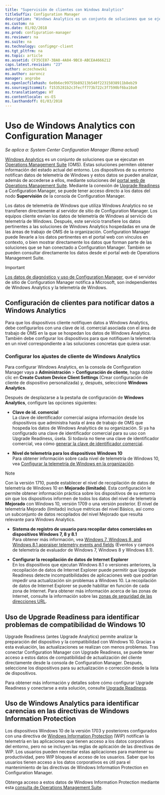 ```yaml
---
title: "Supervisión de clientes con Windows Analytics"
titleSuffix: Configuration Manager
description: "Windows Analytics es un conjunto de soluciones que se ejecutan en Operations Management Suite que permiten extraer información valiosa sobre el estado actual del entorno. Para ello, aprovecha los datos de telemetría de Windows que notifican los dispositivos de dicho entorno."
ms.custom: na
ms.date: 01/02/2018
ms.prod: configuration-manager
ms.reviewer: na
ms.suite: na
ms.technology: configmgr-client
ms.tgt_pltfrm: na
ms.topic: article
ms.assetid: CF35CE87-3BA8-4A84-9BC8-ABCEA4666212
caps.latest.revision: "23"
author: aczechowski
ms.author: aaroncz
manager: angrobe
ms.openlocfilehash: 6e0b6ec99755b89213b540f22315038911b8eb29
ms.sourcegitcommit: f1535281b2c3fecff773b722c3f7590bf6ba10a0
ms.translationtype: HT
ms.contentlocale: es-ES
ms.lasthandoff: 01/03/2018
---
```

# <a name="use-windows-analytics-with-configuration-manager"></a>Uso de Windows Analytics con Configuration Manager

*Se aplica a: System Center Configuration Manager (Rama actual)*

[Windows Analytics](https://www.microsoft.com/WindowsForBusiness/windows-analytics) es un conjunto de soluciones que se ejecutan en [Operations Management Suite](/azure/operations-management-suite/operations-management-suite-overview) (OMS). Estas soluciones permiten obtener información del estado actual del entorno. Los dispositivos de su entorno notifican datos de telemetría de Windows y estos datos se pueden analizar, además de accederse a ellos, mediante soluciones del [portal web de Operations Management Suite](https://mms.microsoft.com). Mediante la conexión de [Upgrade Readiness](/sccm/core/clients/manage/upgrade/upgrade-analytics) a Configuration Manager, se puede tener acceso directo a los datos del nodo **Supervisión** de la consola de Configuration Manager.

Los datos de telemetría de Windows que utiliza Windows Analytics no se transfieren directamente al servidor de sitio de Configuration Manager. Los equipos cliente envían los datos de telemetría de Windows al servicio de telemetría de Windows. Después, este servicio transfiere los datos pertinentes a las soluciones de Windows Analytics hospedadas en una de las áreas de trabajo de OMS de la organización. Configuration Manager puede llevarle a los datos pertinentes en el portal web con vínculos en contexto, o bien mostrar directamente los datos que forman parte de las soluciones que se han conectado a Configuration Manager. También se pueden consultar directamente los datos desde el portal web de Operations Management Suite.

>[!Important]
>[Los datos de diagnóstico y uso de Configuration Manager](../../plan-design/diagnostics/diagnostics-and-usage-data.md), que el servidor de sitio de Configuration Manager notifica a Microsoft, son independientes de Windows Analytics y la telemetría de Windows.

## <a name="configure-clients-to-report-data-to-windows-analytics"></a>Configuración de clientes para notificar datos a Windows Analytics

Para que los dispositivos cliente notifiquen datos a Windows Analytics, debe configurarlos con una clave de id. comercial asociada con el área de trabajo de OMS en la que se hospedan los datos de Windows Analytics. También debe configurar los dispositivos para que notifiquen la telemetría en un nivel correspondiente a las soluciones concretas que quiera usar. 

### <a name="configure-windows-analytics-client-settings"></a>Configurar los ajustes de cliente de Windows Analytics
Para configurar Windows Analytics, en la consola de Configuration Manager vaya a **Administración** > **Configuración de cliente**, haga doble clic en **Create Custom Device Client Settings** (Crear configuración de cliente de dispositivo personalizada) y, después, seleccione **Windows Analytics**.  

Después de desplazarse a la pestaña de configuración de **Windows Analytics**, configure las opciones siguientes:
  -  **Clave de id. comercial**  
La clave de identificador comercial asigna información desde los dispositivos que administra hasta el área de trabajo de OMS que hospeda los datos de Windows Analyitics de su organización. Si ya ha configurado una clave de identificador comercial para su uso con Upgrade Readiness, úsela. Si todavía no tiene una clave de identificador comercial, vea cómo [generar la clave de identificador comercial]( https://technet.microsoft.com/itpro/windows/deploy/upgrade-readiness-get-started#generate-your-commercial-id-key).

  -  **Nivel de telemetría para los dispositivos Windows 10**   
Para obtener información sobre cada nivel de telemetría de Windows 10, vea [Configurar la telemetría de Windows en la organización](https://technet.microsoft.com/itpro/windows/manage/configure-windows-telemetry-in-your-organization#telemetry-levels).

   > [!Note]
   > Con la versión 1710, puede establecer el nivel de recopilación de datos de telemetría de Windows 10 en **Mejorado (limitado)**. Esta configuración le permite obtener información práctica sobre los dispositivos de su entorno sin que los dispositivos informen de todos los datos del nivel de telemetría **Mejorado** con Windows 10, versión 1709 o una versión posterior. El nivel de telemetría Mejorado (limitado) incluye métricas del nivel Básico, así como un subconjunto de datos recopilados del nivel Mejorado que resulta relevante para Windows Analytics.


  -  **Sistema de registro de usuario para recopilar datos comerciales en dispositivos Windows 7, 8 y 8.1**   
Para obtener más información, vea [Windows 7, Windows 8, and Windows 8.1 appraiser telemetry events and fields](https://go.microsoft.com/fwlink/?LinkID=822965) (Eventos y campos de telemetría de evaluador de Windows 7, Windows 8 y Windows 8.1).

  -  **Configurar la recopilación de datos de Internet Explorer**  
En los dispositivos que ejecutan Windows 8.1 o versiones anteriores, la recopilación de datos de Internet Explorer puede permitir que Upgrade Readiness detecte incompatibilidades de aplicaciones web que podrían impedir una actualización sin problemas a Windows 10. La recopilación de datos de Internet Explorer se puede habilitar en función de cada zona de Internet. Para obtener más información acerca de las zonas de Internet, consulte la información sobre las [zonas de seguridad de las direcciones URL](https://msdn.microsoft.com/library/ms537183(v=vs.85).aspx).

## <a name="use-upgrade-readiness-to-identify-windows-10-compatibility-issues"></a>Uso de Upgrade Readiness para identificar problemas de compatibilidad de Windows 10

Upgrade Readiness (antes Upgrade Analytics) permite analizar la preparación del dispositivo y la compatibilidad con Windows 10. Gracias a esta evaluación, las actualizaciones se realizan con menos problemas. Tras conectar Configuration Manager con Upgrade Readiness, se puede tener acceso a estos datos de compatibilidad de actualización del cliente directamente desde la consola de Configuration Manager. Después, seleccione los dispositivos para su actualización o corrección desde la lista de dispositivos.

Para obtener más información y detalles sobre cómo configurar Upgrade Readiness y conectarse a esta solución, consulte [Upgrade Readiness](../../clients/manage/upgrade/upgrade-analytics.md).

## <a name="use-windows-analytics-to-identify-gaps-in-windows-information-protection-policies"></a>Uso de Windows Analytics para identificar carencias en las directivas de Windows Information Protection

Los dispositivos Windows 10 de la versión 1703 y posteriores configurados con una directiva de [Windows Information Protection](https://docs.microsoft.com/en-us/windows/threat-protection/windows-information-protection/protect-enterprise-data-using-wip) (WIP) notifican la telemetría en las aplicaciones que tienen acceso a los datos corporativos del entorno, pero no se incluyen las reglas de aplicación de las directivas de WIP. Los usuarios pueden necesitar estas aplicaciones para mantener su productividad, pero WIP bloquea el acceso de los usuarios. Saber que los usuarios tienen acceso a los datos corporativos es útil para el mantenimiento de las directivas de Windows Information Protection en Configuration Manager. 

Obtenga acceso a estos datos de Windows Information Protection mediante esta [consulta de Operations Management Suite](https://go.microsoft.com/fwlink/?linkid=849952).